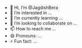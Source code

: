- 👋 Hi, I’m @JagdishBera
- 👀 I’m interested in ...
- 🌱 I’m currently learning ...
- 💞️ I’m looking to collaborate on ...
- 📫 How to reach me ...
- 😄 Pronouns: ...
- ⚡ Fun fact: ...

<!---
JagdishBera/JagdishBera is a ✨ special ✨ repository because its `README.md` (this file) appears on your GitHub profile.
You can click the Preview link to take a look at your changes.
--->
